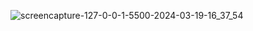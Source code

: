 ![screencapture-127-0-0-1-5500-2024-03-19-16_37_54](https://github.com/ralucaardeleanu/social-links-project/assets/125963665/52e4808e-07f1-4fdc-ae5e-5a1bc4eabe00)
